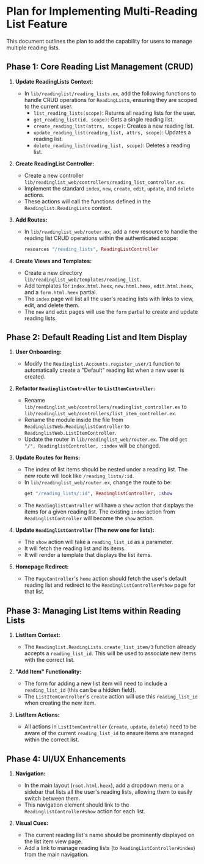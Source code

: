 # Plan for Implementing Multi-Reading List Feature

This document outlines the plan to add the capability for users to manage multiple reading lists.

## Phase 1: Core Reading List Management (CRUD)

1.  **Update ReadingLists Context:**
    *   In `lib/readinglist/reading_lists.ex`, add the following functions to handle CRUD operations for `ReadingList`s, ensuring they are scoped to the current user.
        *   `list_reading_lists(scope)`: Returns all reading lists for the user.
        *   `get_reading_list(id, scope)`: Gets a single reading list.
        *   `create_reading_list(attrs, scope)`: Creates a new reading list.
        *   `update_reading_list(reading_list, attrs, scope)`: Updates a reading list.
        *   `delete_reading_list(reading_list, scope)`: Deletes a reading list.

2.  **Create ReadingList Controller:**
    *   Create a new controller `lib/readinglist_web/controllers/reading_list_controller.ex`.
    *   Implement the standard `index`, `new`, `create`, `edit`, `update`, and `delete` actions.
    *   These actions will call the functions defined in the `Readinglist.ReadingLists` context.

3.  **Add Routes:**
    *   In `lib/readinglist_web/router.ex`, add a new resource to handle the reading list CRUD operations within the authenticated scope:
        ```elixir
        resources "/reading_lists", ReadingListController
        ```

4.  **Create Views and Templates:**
    *   Create a new directory `lib/readinglist_web/templates/reading_list`.
    *   Add templates for `index.html.heex`, `new.html.heex`, `edit.html.heex`, and a `form.html.heex` partial.
    *   The `index` page will list all the user's reading lists with links to view, edit, and delete them.
    *   The `new` and `edit` pages will use the `form` partial to create and update reading lists.

## Phase 2: Default Reading List and Item Display

1.  **User Onboarding:**
    *   Modify the `Readinglist.Accounts.register_user/1` function to automatically create a "Default" reading list when a new user is created.

2.  **Refactor `ReadinglistController` to `ListItemController`:**
    *   Rename `lib/readinglist_web/controllers/readinglist_controller.ex` to `lib/readinglist_web/controllers/list_item_controller.ex`.
    *   Rename the module inside the file from `ReadinglistWeb.ReadinglistController` to `ReadinglistWeb.ListItemController`.
    *   Update the router in `lib/readinglist_web/router.ex`. The old `get "/", ReadinglistController, :index` will be changed.

3.  **Update Routes for Items:**
    *   The index of list items should be nested under a reading list. The new route will look like `/reading_lists/:id`.
    *   In `lib/readinglist_web/router.ex`, change the route to be:
        ```elixir
        get "/reading_lists/:id", ReadinglistController, :show
        ```
    *   The `ReadinglistController` will have a `show` action that displays the items for a given reading list. The existing `index` action from `ReadinglistController` will become the `show` action.

4.  **Update `ReadinglistController` (The new one for lists):**
    *   The `show` action will take a `reading_list_id` as a parameter.
    *   It will fetch the reading list and its items.
    *   It will render a template that displays the list items.

5.  **Homepage Redirect:**
    *   The `PageController`'s `home` action should fetch the user's default reading list and redirect to the `ReadinglistController#show` page for that list.

## Phase 3: Managing List Items within Reading Lists

1.  **ListItem Context:**
    *   The `Readinglist.ReadingLists.create_list_item/3` function already accepts a `reading_list_id`. This will be used to associate new items with the correct list.

2.  **"Add Item" Functionality:**
    *   The form for adding a new list item will need to include a `reading_list_id` (this can be a hidden field).
    *   The `ListItemController`'s `create` action will use this `reading_list_id` when creating the new item.

3.  **ListItem Actions:**
    *   All actions in `ListItemController` (`create`, `update`, `delete`) need to be aware of the current `reading_list_id` to ensure items are managed within the correct list.

## Phase 4: UI/UX Enhancements

1.  **Navigation:**
    *   In the main layout (`root.html.heex`), add a dropdown menu or a sidebar that lists all the user's reading lists, allowing them to easily switch between them.
    *   This navigation element should link to the `ReadinglistController#show` action for each list.

2.  **Visual Cues:**
    *   The current reading list's name should be prominently displayed on the list item view page.
    *   Add a link to manage reading lists (to `ReadingListController#index`) from the main navigation.
